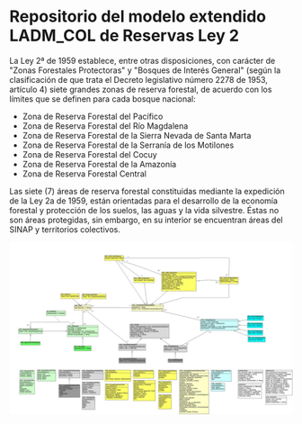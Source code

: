 # Repositorio del modelo extendido LADM_COL de Reservas Ley 2

La Ley 2ª de 1959 establece, entre otras disposiciones, con carácter de "Zonas Forestales Protectoras" y "Bosques de Interés General" (según la clasificación de que trata el Decreto legislativo número 2278 de 1953, artículo 4) siete grandes zonas de reserva forestal, de acuerdo con los límites que se definen para cada bosque nacional:
* Zona de Reserva Forestal del Pacífico
* Zona de Reserva Forestal del Río Magdalena
* Zona de Reserva Forestal de la Sierra Nevada de Santa Marta
* Zona de Reserva Forestal de la Serranía de los Motilones
* Zona de Reserva Forestal del Cocuy
* Zona de Reserva Forestal de la Amazonía
* Zona de Reserva Forestal Central

Las siete (7) áreas de reserva forestal constituidas mediante la expedición de la Ley 2a de 1959, están orientadas para el desarrollo de la economía forestal y protección de los suelos, las aguas y la vida silvestre. Éstas no son áreas protegidas, sin embargo, en su interior se encuentran áreas del SINAP y territorios colectivos.

<img src="MODELO\Diagrama.jpeg">
